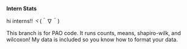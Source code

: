 #
**Intern Stats**

hi interns!! ヾ(＾∇＾)

This branch is for PAO code. It runs counts, means, shapiro-wilk, and wilcoxon! My data is included so you know how to format your data.